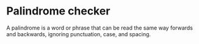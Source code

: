 # Palindrome checker

  A palindrome is a word or phrase that can be read the same way forwards and backwards, ignoring punctuation, case, and spacing.
